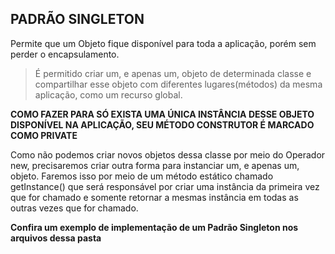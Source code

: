 ## PADRÃO SINGLETON ##

Permite que um Objeto fique disponível para toda a aplicação, porém sem perder o encapsulamento.

> É permitido criar um, e apenas um, objeto de determinada classe e compartilhar esse objeto com diferentes lugares(métodos) da mesma aplicação, como um recurso global.

**COMO FAZER PARA SÓ EXISTA UMA ÚNICA INSTÂNCIA DESSE OBJETO DISPONÍVEL NA APLICAÇÃO, SEU MÉTODO CONSTRUTOR É MARCADO COMO PRIVATE**

Como não podemos criar novos objetos dessa classe por meio do Operador new, precisaremos criar outra forma para instanciar um, e apenas um, objeto. Faremos isso por meio de um método estático chamado getInstance() que será responsável por criar uma instância da primeira vez que for chamado e somente retornar a mesmas instância em todas as outras vezes que for chamado.

**Confira um exemplo de implementação de um Padrão Singleton nos arquivos dessa pasta**